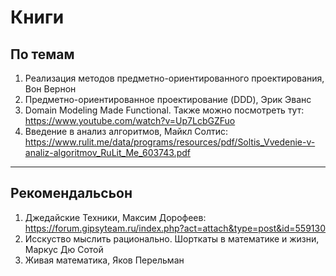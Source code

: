 
# Книги

## По темам

1. Реализация методов предметно-ориентированного проектирования, Вон Вернон
2. Предметно-ориентированное проектирование (DDD), Эрик Эванс
3. Domain Modeling Made Functional. Также можно посмотреть тут: <https://www.youtube.com/watch?v=Up7LcbGZFuo>
4. Введение в анализ алгоритмов, Майкл Солтис: <https://www.rulit.me/data/programs/resources/pdf/Soltis_Vvedenie-v-analiz-algoritmov_RuLit_Me_603743.pdf>


---

## Рекомендальсьон

1. Джедайские Техники, Максим Дорофеев: <https://forum.gipsyteam.ru/index.php?act=attach&type=post&id=559130>
2. Исскуство мыслить рационально. Шорткаты в математике и жизни, Маркус Дю Сотой
3. Живая математика, Яков Перельман
